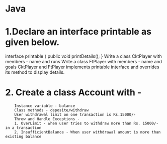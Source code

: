 # Java

# 1.Declare an interface printable as given below.
  interface printable
    {
    public void printDetails();
     }
        Write a class CktPlayer with members - name and runs
        Write a class FtPlayer with members - name and goals
        CktPlayer and FtPlayer implements printable interface and overrides its method to
        display details.

# 2. Create a class Account with -
        Instance variable - balance
        Class methods - deposite/withdraw
        User withdrawal limit on one transaction is Rs.15000/-
        Throw and Handle Exceptions -
        1. OverLimit - when user tries to withdraw more than Rs. 15000/- in a transaction
        2. InsufficientBalance - When user withdrawal amount is more than existing balance
